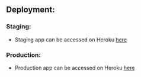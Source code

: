 ## Deployment:

### Staging:

- Staging app can be accessed on Heroku [here](https://srijan-pokharel-website.herokuapp.com/)

### Production:

- Production app can be accessed on Heroku [here](https://pokharelsrj.herokuapp.com/)
